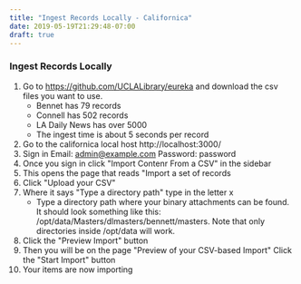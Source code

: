 ```yaml
---
title: "Ingest Records Locally - Californica"
date: 2019-05-19T21:29:48-07:00
draft: true
---
```


### Ingest Records Locally

1. Go to https://github.com/UCLALibrary/eureka and download the csv files you want to use.
    + Bennet has 79 records  
    + Connell has 502 records
    + LA Daily News has over 5000
    + The ingest time is about 5 seconds per record
1. Go to the californica local host http://localhost:3000/
1. Sign in Email: admin@example.com Password: password
1. Once you sign in click "Import Contenr From a CSV" in the sidebar
1. This opens the page that reads "Import a set of records
1. Click "Upload your CSV"
1. Where it says "Type a directory path" type in the letter x
    + Type a directory path where your binary attachments can be found. It should look something like this: /opt/data/Masters/dlmasters/bennett/masters.  Note that only directories inside /opt/data will work.
1. Click the "Preview Import" button
1. Then you will be on the page "Preview of your CSV-based Import" Click the "Start Import" button
1. Your items are now importing

